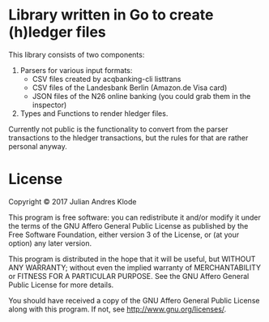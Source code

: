 # Library written in Go to create (h)ledger files 

This library consists of two components:

1. Parsers for various input formats:
    - CSV files created by acqbanking-cli listtrans
    - CSV files of the Landesbank Berlin (Amazon.de Visa card) 
    - JSON files of the N26 online banking (you could grab them in the inspector)
2. Types and Functions to render hledger files.

Currently not public is the functionality to convert from the parser transactions to the hledger transactions, but the rules for that are rather personal anyway.

# License
Copyright © 2017 Julian Andres Klode

This program is free software: you can redistribute it and/or modify
it under the terms of the GNU Affero General Public License as published by
the Free Software Foundation, either version 3 of the License, or
(at your option) any later version.

This program is distributed in the hope that it will be useful,
but WITHOUT ANY WARRANTY; without even the implied warranty of
MERCHANTABILITY or FITNESS FOR A PARTICULAR PURPOSE.  See the
GNU Affero General Public License for more details.

You should have received a copy of the GNU Affero General Public License
along with this program.  If not, see <http://www.gnu.org/licenses/>.
